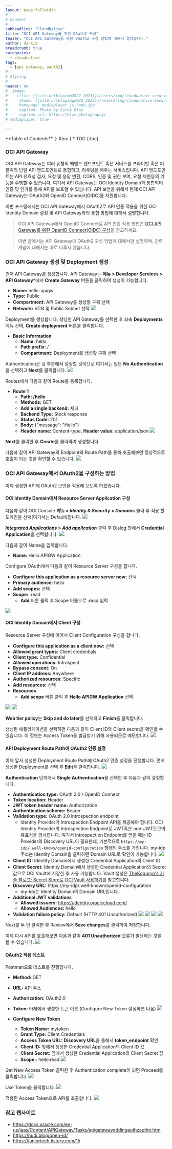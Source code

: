 ```yaml
---
layout: page-fullwidth
#
# Content
#
subheadline: "CloudNative"
title: "OCI API Gateway를 위한 OAuth2 구성"
teaser: "OCI API Gateway를 위한 OAuth2 구성 방법에 대해서 알아봅니다."
author: dankim
breadcrumb: true
categories:
  - cloudnative
tags:
  - [api gateway, oauth2]
#
# Styling
#
header: no
#  image:
#    title: {{site.urlblogimg2022_2023}}/assets/img/cloudnative-security/2022/weblogic_oke_0.png
#     thumb: {{site.urlblogimg2022_2023}}/assets/img/cloudnative-security/2022/weblogic_oke_0.png
#     homepage: mediaplayer_js-home.jpg
#     caption: Photo by Corey Blaz
#     caption_url: https://blaz.photography/
# mediaplayer: true

---
```


<div class="panel radius" markdown="1">
**Table of Contents**
{: #toc }
*  TOC
{:toc}
</div>

### OCI API Gateway
OCI API Gateway는 여러 유형의 백엔드 엔드포인트 혹은 서비스를 프라이빗 혹은 퍼블릭의 단일 API 엔드포인트로 통합하고, 라우팅을 해주는 서비스입니다. API 엔드포인트는 API 유효성 검사, 요청 및 응답 변환, CORS, 인증 및 권한 부여, 요청 제한등의 기능을 수행할 수 있습니다. 여기서 API Gateway는 OCI Identity Domain과 통합되어 인증 및 인가를 통해 API를 보호할 수 있습니다. API 보안을 위해서 현재 OCI API Gateway는 OAuth2와 OpenID Connect(OIDC)를 지원합니다. 

이번 포스팅에서는 OCI API Gateway에서 OAuth2로 API 인증 적용을 위한 OCI Identity Domain 설정 및 API Gateway와의 통합 방법에 대해서 설명합니다. 
> OCI API Gateway에서 OpenID Connect로 API 인증 적용 방법은 [OCI API Gateway를 위한 OpenID Connect(OIDC) 구성](https://the-team-oasis.github.io/cloudnative/oci-apigw-oauth2-oidc-2/)을 참고하세요.

> 이번 글에서는 API Gateway에 OAuth2 구성 방법에 대해서만 설명하며, 관련 개념에 대해서는 따로 다루지 않습니다.

### OCI API Gateway 생성 및 Deployment 생성
먼저 API Gateway를 생성합니다. API Gateway는 **메뉴 > Developer Services > API Gateway***에서 **Create Gateway** 버튼을 클릭하여 생성이 가능합니다.

* **Name:** hello-apigw
* **Type:** Public
* **Compartment:** API Gateway를 생성할 구획 선택
* **Network:** VCN 및 Public Subnet 선택
 ![](/assets/img/cloudnative-security/2023/oci-apigw-oauth2-oidc-0-1.png " ")

Deployment를 생성합니다. 생성한 API Gateway를 선택한 후 좌측 **Deployments** 메뉴 선택, **Create deployment** 버튼을 클릭합니다.

* **Basic Information**
  * **Name:** hello
  * **Path prefix:** /
  * **Compartment:** Deployment를 생성할 구획 선택

Authentication은 뒷 부분에서 설정할 것이므로 여기서는 일단 **No Authentication**을 선택하고 **Next**를 클릭합니다.
 ![](/assets/img/cloudnative-security/2023/oci-apigw-oauth2-oidc-0-2.png " ")

Routes에서 다음과 같이 Route를 등록합니다. 
* **Route 1**
  * **Path: /hello**
  * **Methods:** GET
  * **Add a single backend:** 체크
  * **Backend Type:** Stock response
  * **Status Code:** 201
  * **Body:** {"message": "Hello"}
  * **Header name:** Content-type, **Header value:** application/json
 ![](/assets/img/cloudnative-security/2023/oci-apigw-oauth2-oidc-0-3.png " ")

**Next**를 클릭한 후 **Create**를 클릭하여 생성합니다.

다음과 같이 API Gateway의 Endpoint와 Route Path를 통해 호출해보면 정상적으로 호출이 되는 것을 확인할 수 있습니다.
 ![](/assets/img/cloudnative-security/2023/oci-apigw-oauth2-oidc-0-4.png " ")

### OCI API Gateway에서 OAuth2을 구성하는 방법
이제 생성한 API에 OAuth2 보안을 적용해 보도록 하겠습니다.

#### OCI Identity Domain에서 Resource Server Application 구성
다음과 같이 OCI Console ***메뉴 > Identity & Security > Domains*** 클릭 후 적용 할 도메인을 선택(여기서는 Default)합니다.
 ![](/assets/img/cloudnative-security/2023/oci-apigw-oauth2-oidc-1.png " ")

***Integrated Applications > Add application*** 클릭 후 Dialog 창에서 **Credential Application**을 선택합니다.
 ![](/assets/img/cloudnative-security/2023/oci-apigw-oauth2-oidc-2.png " ")

다음과 같이 Name을 입력합니다.
* **Name:** Hello APIGW Application

Configure OAuth에서 다음과 같이 Resource Server 구성을 합니다.
* **Configure this application as a resource server now:** 선택
* **Primary audience:** hello
* **Add scopes:** 선택
* **Scope:** :read
  * **Add** 버튼 클릭 후 Scope 이름으로 :read 입력

![](/assets/img/cloudnative-security/2023/oci-apigw-oauth2-oidc-3.png " ")

#### OCI Identity Domain에서 Client 구성
Resource Server 구성에 이어서 Client Configuration 구성을 합니다.

* **Configure this application as a client now:** 선택
* **Allowed grant types:** Client credentials
* **Client type:** Confidential
* **Allowed operations:** Introspect
* **Bypass consent:** On
* **Client IP address:** Anywhere
* **Authorized resources:** Specific
* **Add resources:** 선택
* **Resources**
  * **Add scope** 버튼 클릭 후 **Hello APIGW Application** 선택

 ![](/assets/img/cloudnative-security/2023/oci-apigw-oauth2-oidc-4.png " ")
 ![](/assets/img/cloudnative-security/2023/oci-apigw-oauth2-oidc-5.png " ")

**Web tier policy**는 **Skip and do later**를 선택하고 **Finish**를 클릭합니다.

생성된 애플리케이션을 선택하면 다음과 같이 Client ID와 Client secret을 확인할 수 있습니다. 이 정보는 Access Token을 발급받기 위해 사용되므로 메모합니다.
 ![](/assets/img/cloudnative-security/2023/oci-apigw-oauth2-oidc-6.png " ")

#### API Deployment Route Path에 OAuth2 인증 설정
이제 앞서 생성한 Deployment Route Path에 OAuth2 인증 설정을 진행합니다. 먼저 생성한 Deployment를 선택 후 **Edit**을 클릭합니다.
 ![](/assets/img/cloudnative-security/2023/oci-apigw-oauth2-oidc-7.png " ")

**Authentication** 단계에서 **Single Authentication**을 선택한 후 다음과 같이 설정합니다.
* **Authentication type:** OAuth 2.0 / OpenID Connect
* **Token location:** Header
* **JWT token header name:** Authorization
* **Authentication scheme:** Bearer
* **Validation type:** OAuth 2.0 introspection endpoint
  * Identity Provider가 Introspection Endpoint API를 제공해야 합니다. OCI Identity Provider의 Introspection Endpoint로 JWT혹은 non-JWT토큰의 유효성을 검사합니다. 여기서 Introspection Endpoint를 얻을 때는 ID Provider의 Discovery URL이 필요한데, 기본적으로 ```https://my-idp/.well-known/openid-configuration``` 형태의 주소를 가집니다. my-idp 주소는 Identity Domain을 클릭하면 Domain URL로 확인이 가능합니다.
  ![](/assets/img/cloudnative-security/2023/oci-apigw-oauth2-oidc-8.png " ")
* **Client ID:** Identity Domain에서 생성한 Credential Application의 Client ID
* **Client Secret:** Identity Domain에서 생성한 Credential Application의 Secret 값으로 OCI Vault에 저장한 후 사용 가능합니다. Vault 생성은 [TheKoguryo's 기술 블로그: Secret Store로 OCI Vault 사용하기](https://thekoguryo.github.io/oracle-cloudnative/oke/8.secret-store/)를 참고합니다.
* **Discovery URL:** https://my-idp/.well-known/openid-configuration
  * my-idp는 Identity Domain의 Domain URL입니다.
* **Additional JWT validations**
  * **Allowed issuers:** https://identity.oraclecloud.com/
  * **Allowed Audiences:** hello
* **Validation failure policy:** Default (HTTP 401 Unauthorized)
![](/assets/img/cloudnative-security/2023/oci-apigw-oauth2-oidc-9.png " ")
![](/assets/img/cloudnative-security/2023/oci-apigw-oauth2-oidc-10.png " ")
![](/assets/img/cloudnative-security/2023/oci-apigw-oauth2-oidc-11.png " ")
![](/assets/img/cloudnative-security/2023/oci-apigw-oauth2-oidc-12.png " ")

Next를 두 번 클릭한 후 Review에서 **Save changes**를 클릭하여 저정합니다.

이제 다시 API를 호출해보면 다음과 같이 **401 Unauthorized** 오류가 발생하는 것을 볼 수 있습니다.
![](/assets/img/cloudnative-security/2023/oci-apigw-oauth2-oidc-13.png " ")

#### OAuth2 적용 테스트
Postman으로 테스트를 진행합니다.
* **Method:** GET
* **URL:** API 주소
* **Authorization:** OAuth2.0
* **Token:** 아래에서 생성한 토큰 이름 (Configure New Token 설정하면 나옴)
![](/assets/img/cloudnative-security/2023/oci-apigw-oauth2-oidc-14.png " ")

* **Configure New Token**
  * **Token Name:** mytoken
  * **Grant Type:** Client Credentials
  * **Access Token URL:** **Discovery URL**을 통해서 **token_endpoint** 확인
  * **Client ID:** 앞에서 생성한 Credential Application의 Client ID 값
  * **Client Secret:** 앞에서 생성한 Credential Application의 Client Secret 값
  * **Scope:**: hello:read
![](/assets/img/cloudnative-security/2023/oci-apigw-oauth2-oidc-15.png " ")

Get New Access Token 클릭한 후 Authentication complete이 되면 Proceed를 클릭합니다.
![](/assets/img/cloudnative-security/2023/oci-apigw-oauth2-oidc-16.png " ")

Use Token을 클릭합니다.
![](/assets/img/cloudnative-security/2023/oci-apigw-oauth2-oidc-17.png " ")

적용된 Access Token으로 API를 호출합니다.
![](/assets/img/cloudnative-security/2023/oci-apigw-oauth2-oidc-18.png " ")

### 참고 웹사이트
* https://docs.oracle.com/en-us/iaas/Content/APIGateway/Tasks/apigatewayaddingauthzauthn.htm
* https://hudi.blog/open-id/
* https://juniortech.tistory.com/15